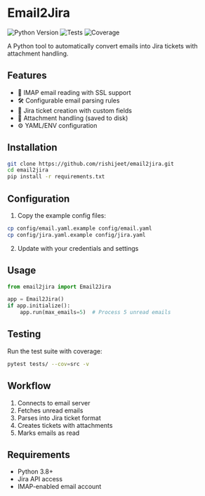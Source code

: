 # Email2Jira

![Python Version](https://img.shields.io/badge/python-3.8%20%7C%203.9%20%7C%203.10-blue)
![Tests](https://github.com/rishijeet/email2jira/actions/workflows/test.yml/badge.svg)
![Coverage](https://codecov.io/gh/rishijeet/email2jira/branch/main/graph/badge.svg)

A Python tool to automatically convert emails into Jira tickets with attachment handling.

## Features
- 📧 IMAP email reading with SSL support
- 🛠️ Configurable email parsing rules
- 🎫 Jira ticket creation with custom fields
- 📎 Attachment handling (saved to disk)
- ⚙️ YAML/ENV configuration

## Installation
```bash
git clone https://github.com/rishijeet/email2jira.git
cd email2jira
pip install -r requirements.txt
```

## Configuration
1. Copy the example config files:
```bash
cp config/email.yaml.example config/email.yaml
cp config/jira.yaml.example config/jira.yaml
```
2. Update with your credentials and settings

## Usage
```python
from email2jira import Email2Jira

app = Email2Jira()
if app.initialize():
    app.run(max_emails=5)  # Process 5 unread emails
```

## Testing
Run the test suite with coverage:
```bash
pytest tests/ --cov=src -v
```

## Workflow
1. Connects to email server
2. Fetches unread emails
3. Parses into Jira ticket format
4. Creates tickets with attachments
5. Marks emails as read

## Requirements
- Python 3.8+
- Jira API access
- IMAP-enabled email account 